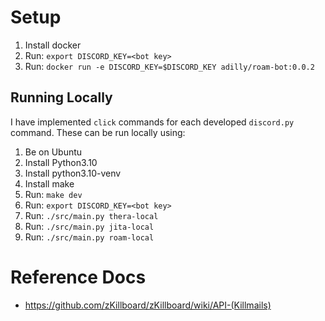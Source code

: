 # Setup

1. Install docker
1. Run: `export DISCORD_KEY=<bot key>`
1. Run: `docker run -e DISCORD_KEY=$DISCORD_KEY adilly/roam-bot:0.0.2`

## Running Locally

I have implemented `click` commands for each developed `discord.py` command. These can be run locally using:

1. Be on Ubuntu
1. Install Python3.10
1. Install python3.10-venv
1. Install make
1. Run: `make dev`
1. Run: `export DISCORD_KEY=<bot key>`
1. Run: `./src/main.py thera-local`
1. Run: `./src/main.py jita-local`
1. Run: `./src/main.py roam-local`


# Reference Docs
- https://github.com/zKillboard/zKillboard/wiki/API-(Killmails)
